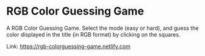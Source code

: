# RGB Color Guessing Game
A RGB Color Guessing Game. Select the mode (easy or hard), and guess the color displayed in the title (in RGB format) by clicking on the squares. 

Link: https://rgb-colorguessing-game.netlify.com
